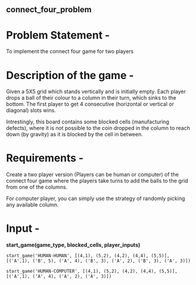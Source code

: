 ## connect_four_problem

# Problem Statement -
To implement the connect four game for two players

# Description of the game - 
Given a 5X5 grid which stands vertically and is initially empty. Each player drops a ball of their colour to a column in their turn, which sinks to the bottom. The first player to get 4 consecutive (horizontal or vertical or diagonal) slots wins.

Intrestingly, this board contains some blocked cells (manufacturing defects), where it is not possible to the coin dropped in the column to reach down (by gravity) as it is blocked by the cell in between.

# Requirements -
Create a two player version (Players can be human or computer) of the connect four game where the players take turns to add the balls to the grid from one of the columns.

For computer player, you can simply use the strategy of randomly picking any available column.

# Input - 

**start_game(game_type, blocked_cells, player_inputs)**

```
start_game('HUMAN-HUMAN', [(4,1), (5,2), (4,2), (4,4), (5,5)], [('A',1), ('B', 5), ('A', 4), ('B', 3), ('A', 2), ('B', 3), ('A', 3)])
```

```
start_game('HUMAN-COMPUTER', [(4,1), (5,2), (4,2), (4,4), (5,5)], [('A',1), ('A', 4), ('A', 2), ('A', 3)])
```
